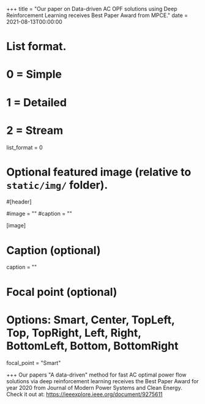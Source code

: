 +++
title = "Our paper on Data-driven AC OPF solutions using Deep Reinforcement Learning receives Best Paper Award from MPCE."
date = 2021-08-13T00:00:00

# List format.
#   0 = Simple
#   1 = Detailed
#   2 = Stream
list_format = 0

# Optional featured image (relative to `static/img/` folder).
#[header]

#image = ""
#caption = ""

[image]
  # Caption (optional)
  caption = ""
  
  # Focal point (optional)
  # Options: Smart, Center, TopLeft, Top, TopRight, Left, Right, BottomLeft, Bottom, BottomRight
  focal_point = "Smart"

+++
Our papers "A data-driven" method for fast AC optimal power flow solutions via deep reinforcement learning receives the Best Paper Award for year 2020 from Journal of Modern Power Systems and Clean Energy. Check it out at: https://ieeexplore.ieee.org/document/9275611

